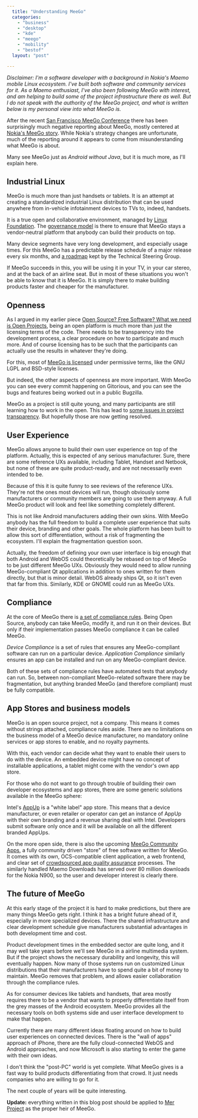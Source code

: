 ```yaml
---
  title: "Understanding MeeGo"
  categories: 
    - "business"
    - "desktop"
    - "kde"
    - "meego"
    - "mobility"
    - "bestof"
  layout: "post"

---
```

_Disclaimer: I'm a software developer with a background in Nokia's Maemo mobile Linux ecosystem. I've built both software and community services for it. As a Maemo enthusiast, I've also been following MeeGo with interest, and am helping to build some of the project infrastructure there as well. But I do not speak with the authority of the MeeGo project, and what is written below is my personal view into what MeeGo is._

After the recent [San Francisco MeeGo Conference](http://sf2011.meego.com/) there has been surprisingly much negative reporting about MeeGo, mostly centered at [Nokia's MeeGo story](http://www.latestnewsin.com/meegos-state-of-development-was-an-oh-shit-moment-for-nokia/). While Nokia's strategy changes are unfortunate, much of the reporting around it appears to come from misunderstanding what MeeGo is about.

Many see MeeGo just as _Android without Java_, but it is much more, as I'll explain here.

## Industrial Linux

MeeGo is much more than just handsets or tablets. It is an attempt at creating a standardized industrial Linux distribution that can be used anywhere from in-vehicle infotainment devices to TVs to, indeed, handsets.

It is a true open and collaborative environment, managed by [Linux Foundation](http://www.linuxfoundation.org/). The [governance model](https://meego.com/about/governance) is there to ensure that MeeGo stays a vendor-neutral platform that anybody can build their products on top.

Many device segments have very long development, and especially usage times. For this MeeGo has a predictable release schedule of a major release every six months, and [a roadmap](https://meego.com/about/roadmaps) kept by the Technical Steering Group.

If MeeGo succeeds in this, you will be using it in your TV, in your car stereo, and at the back of an airline seat. But in most of these situations you won't be able to know that it is MeeGo. It is simply there to make building products faster and cheaper for the manufacturer.

## Openness

As I argued in my earlier piece [Open Source? Free Software? What we need is Open Projects](http://bergie.iki.fi/blog/open_source-free_software-what_we_need_is_open_projects/), being an open platform is much more than just the licensing terms of the code. There needs to be transparency into the development process, a clear procedure on how to participate and much more. And of course licensing has to be such that the participants can actually use the results in whatever they're doing.

For this, most of [MeeGo is licensed](https://meego.com/about/licensing-policy) under permissive terms, like the GNU LGPL and BSD-style licenses.

But indeed, the other aspects of openness are more important. With MeeGo you can see every commit happening on Gitorious, and you can see the bugs and features being worked out in a public Bugzilla.

MeeGo as a project is still quite young, and many participants are still learning how to work in the open. This has lead to [some issues in project transparency](http://lwn.net/Articles/444567/). But hopefully those are now getting resolved.

## User Experience

MeeGo allows anyone to build their own user experience on top of the platform. Actually, this is expected of any serious manufacturer. Sure, there are some reference UXs available, including Tablet, Handset and Netbook, but none of these are quite product-ready, and are not necessarily even intended to be.

Because of this it is quite funny to see reviews of the reference UXs. They're not the ones most devices will run, though obviously some manufacturers or community members are going to use them anyway. A full MeeGo product will look and feel like something completely different.

This is not like Android manufacturers adding their own skins. With MeeGo anybody has the full freedom to build a complete user experience that suits their device, branding and other goals. The whole platform has been built to allow this sort of differentiation, without a risk of fragmenting the ecosystem. I'll explain the fragmentation question soon.

Actually, the freedom of defining your own user interface is big enough that both Android and WebOS could theoretically be rebased on top of MeeGo to be just different MeeGo UXs. Obviously they would need to allow running MeeGo-compliant Qt applications in addition to ones written for them directly, but that is minor detail. WebOS already ships Qt, so it isn't even that far from this. Similarly, KDE or GNOME could run as MeeGo UXs.

## Compliance

At the core of MeeGo there is [a set of compliance rules](http://wiki.meego.com/Quality/Compliance). Being Open Source, anybody can take MeeGo, modify it, and run it on their devices. But only if their implementation passes MeeGo compliance it can be called MeeGo.

*Device Compliance* is a set of rules that ensures any MeeGo-compliant software can run on a particular device. *Application Compliance* similarly ensures an app can be installed and run on any MeeGo-compliant device.

Both of these sets of compliance rules have automated tests that anybody can run. So, between non-compliant MeeGo-related software there may be fragmentation, but anything branded MeeGo (and therefore compliant) must be fully compatible.

## App Stores and business models

MeeGo is an open source project, not a company. This means it comes without strings attached, compliance rules aside. There are no limitations on the business model of a MeeGo device manufacturer, no mandatory online services or app stores to enable, and no royalty payments.

With this, each vendor can decide what they want to enable their users to do with the device. An embedded device might have no concept of installable applications, a tablet might come with the vendor's own app store.

For those who do not want to go through trouble of building their own developer ecosystems and app stores, there are some generic solutions available in the MeeGo sphere:

Intel's [AppUp](http://www.appup.com/applications/index) is a "white label" app store. This means that a device manufacturer, or even retailer or operator can get an instance of AppUp with their own branding and a revenue sharing deal with Intel. Developers submit software only once and it will be available on all the different branded AppUps.

On the more open side, there is also the upcoming [MeeGo Community Apps](http://wiki.meego.com/MeeGo_Apps), a fully community driven "store" of free software written for MeeGo. It comes with its own, OCS-compatible client application, a web frontend, and clear set of [crowdsourced app quality assurance](http://bergie.iki.fi/blog/application_quality_assurance_in_linux_distributions/) processes. The similarly handled Maemo Downloads has served over 80 million downloads for the Nokia N900, so the user and developer interest is clearly there.

## The future of MeeGo

At this early stage of the project it is hard to make predictions, but there are many things MeeGo gets right. I think it has a bright future ahead of it, especially in more specialized devices. There the shared infrastructure and clear development schedule give manufacturers substantial advantages in both development time and cost.

Product development times in the embedded sector are quite long, and it may well take years before we'll see MeeGo in a airline multimedia system. But if the project shows the necessary durability and longevity, this will eventually happen. Now many of those systems run on customized Linux distributions that their manufacturers have to spend quite a bit of money to maintain. MeeGo removes that problem, and allows easier collaboration through the compliance rules.

As for consumer devices like tablets and handsets, that area mostly requires there to be a vendor that wants to properly differentiate itself from the grey masses of the Android ecosystem. MeeGo provides all the necessary tools on both systems side and user interface development to make that happen.

Currently there are many different ideas floating around on how to build user experiences on connected devices. There is the "wall of apps" approach of iPhone, there are the fully cloud-connected WebOS and Android approaches, and now Microsoft is also starting to enter the game with their own ideas.

I don't think the "post-PC" world is yet complete. What MeeGo gives is a fast way to build products differentiating from that crowd. It just needs companies who are willing to go for it.

The next couple of years will be quite interesting.

**Update:** everything written in this blog post should be applied to [Mer Project](http://merproject.org/) as the proper heir of MeeGo.
